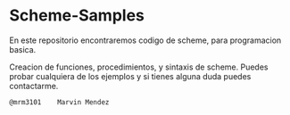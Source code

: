 Scheme-Samples
==============

En este repositorio encontraremos codigo de scheme, para programacion basica. 

Creacion de funciones, procedimientos, y sintaxis de scheme. 
Puedes probar cualquiera de los ejemplos y si tienes alguna duda puedes contactarme. 

	
	@mrm3101	Marvin Mendez
